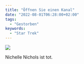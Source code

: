 ```yaml
---
title: "Öffnen Sie einen Kanal"
date: "2022-08-01T06:28:00+02:00"
tags:
  - "Gestorben"
keywords:
  - "Star Trek"
---
```


![](/img/0B163826-0D6C-41DC-B7C8-7FF9F4CE1E31.jpeg)

Nichelle Nichols ist tot.

